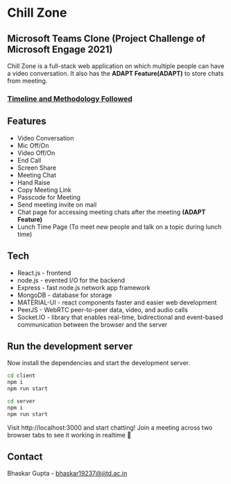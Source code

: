 # Chill Zone
## Microsoft Teams Clone (Project Challenge of Microsoft Engage 2021)

Chill Zone is a full-stack web application on which multiple people can have a video conversation.
It also has the **ADAPT Feature(ADAPT)** to store chats from meeting.

### [Timeline and Methodology Followed](https://docs.google.com/document/d/1RT9BVg3_s-p1MTcsRCvmUCH6BaiEw61l7FO8iZz22vg/edit?usp=sharing)

## Features

- Video Conversation
- Mic Off/On
- Video Off/On
- End Call
- Screen Share
- Meeting Chat
- Hand Raise
- Copy Meeting Link
- Passcode for Meeting
- Send meeting invite on mail
- Chat page for accessing meeting chats after the meeting **(ADAPT Feature)**
- Lunch Time Page (To meet new people and talk on a topic during lunch time)

## Tech

- React.js - frontend
- node.js - evented I/O for the backend
- Express - fast node.js network app framework
- MongoDB - database for storage
- MATERIAL-UI - react components faster and easier web development
- PeerJS - WebRTC peer-to-peer data, video, and audio calls
- Socket.IO - library that enables real-time, bidirectional and event-based communication between the browser and the server

## Run the development server

Now install the dependencies and start the development server.

```bash
cd client
npm i
npm run start
```

```bash
cd server
npm i
npm run start
```
Visit http://localhost:3000 and start chatting! Join a meeting across two browser tabs to see it working in realtime 🥳

## Contact

Bhaskar Gupta - bhaskar19237@iiitd.ac.in

